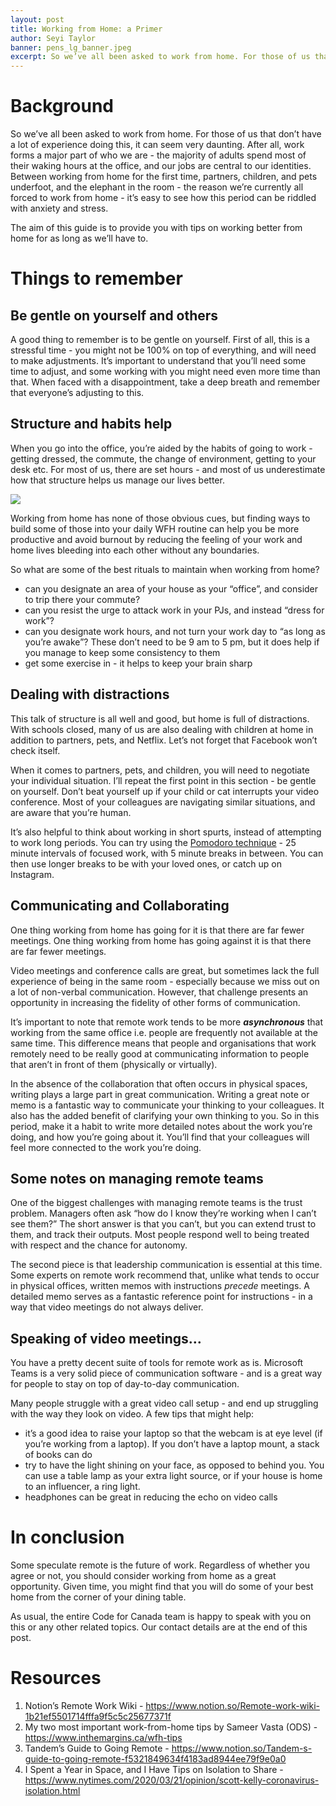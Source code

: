 ```yaml
---
layout: post
title: Working from Home: a Primer
author: Seyi Taylor
banner: pens_lg_banner.jpeg
excerpt: So we’ve all been asked to work from home. For those of us that don’t have a lot of experience doing this, it can seem very daunting.
---
```


# Background

So we’ve all been asked to work from home. For those of us that don’t have a lot of experience doing this, it can seem very daunting. After all, work forms a major part of who we are - the majority of adults spend most of their waking hours at the office, and our jobs are central to our identities. Between working from home for the first time, partners, children, and pets underfoot, and the elephant in the room - the reason we’re currently all forced to work from home - it’s easy to see how this period can be riddled with anxiety and stress.

The aim of this guide is to provide you with tips on working better from home for as long as we’ll have to.


# Things to remember
## Be gentle on yourself and others

A good thing to remember is to be gentle on yourself. First of all, this is a stressful time - you might not be 100% on top of everything, and will need to make adjustments. It’s important to understand that you’ll need some time to adjust, and some working with you might need even more time than that. When faced with a disappointment, take a deep breath and remember that everyone’s adjusting to this.


## Structure and habits help

When you go into the office, you’re aided by the habits of going to work - getting dressed, the commute, the change of environment, getting to your desk etc. For most of us, there are set hours - and most of us underestimate how that structure helps us manage our lives better.


![](https://paper-attachments.dropbox.com/s_1DBFF1472352B81E7B4A55F03F5E8298195B4C5F47B0D8CC1F22E626E6F9BC18_1585014052956_image.png)


Working from home has none of those obvious cues, but finding ways to build some of those into your daily WFH routine can help you be more productive and avoid burnout by reducing the feeling of your work and home lives bleeding into each other without any boundaries.

So what are some of the best rituals to maintain when working from home?

- can you designate an area of your house as your “office”, and consider to trip there your commute?
- can you resist the urge to attack work in your PJs, and instead “dress for work”?
- can you designate work hours, and not turn your work day to “as long as you’re awake”? These don’t need to be 9 am to 5 pm, but it does help if you manage to keep some consistency to them
- get some exercise in - it helps to keep your brain sharp


## Dealing with distractions

This talk of structure is all well and good, but home is full of distractions. With schools closed, many of us are also dealing with children at home in addition to partners, pets, and Netflix. Let’s not forget that Facebook won’t check itself.

When it comes to partners, pets, and children, you will need to negotiate your individual situation. I’ll repeat the first point in this section - be gentle on yourself. Don’t beat yourself up if your child or cat interrupts your video conference. Most of your colleagues are navigating similar situations, and are aware that you’re human. 

It’s also helpful to think about working in short spurts, instead of attempting to work long periods. You can try using the [Pomodoro technique](https://en.wikipedia.org/wiki/Pomodoro_Technique) - 25 minute intervals of focused work, with 5 minute breaks in between. You can then use longer breaks to be with your loved ones, or catch up on Instagram.


## Communicating and Collaborating

One thing working from home has going for it is that there are far fewer meetings.
One thing working from home has going against it is that there are far fewer meetings.

Video meetings and conference calls are great, but sometimes lack the full experience of being in the same room - especially because we miss out on a lot of non-verbal communication. However, that challenge presents an opportunity in increasing the fidelity of other forms of communication.

It’s important to note that remote work tends to be more ***asynchronous*** that working from the same office i.e. people are frequently not available at the same time. This difference means that people and organisations that work remotely need to be really good at communicating information to people that aren’t in front of them (physically or virtually).

In the absence of the collaboration that often occurs in physical spaces, writing plays a large part in great communication. Writing a great note or memo is a fantastic way to communicate your thinking to your colleagues. It also has the added benefit of clarifying your own thinking to you. So in this period, make it a habit to write more detailed notes about the work you’re doing, and how you’re going about it. You’ll find that your colleagues will feel more connected to the work you’re doing.


## Some notes on managing remote teams

One of the biggest challenges with managing remote teams is the trust problem. Managers often ask “how do I know they’re working when I can’t see them?” The short answer is that you can’t, but you can extend trust to them, and track their outputs. Most people respond well to being treated with respect and the chance for autonomy.

The second piece is that leadership communication is essential at this time. Some experts on remote work recommend that, unlike what tends to occur in physical offices, written memos with instructions *precede* meetings. A detailed memo serves as a fantastic reference point for instructions - in a way that video meetings do not always deliver.


## Speaking of video meetings…

You have a pretty decent suite of tools for remote work as is. Microsoft Teams is a very solid piece of communication software - and is a great way for people to stay on top of day-to-day communication.

Many people struggle with a great video call setup - and end up struggling with the way they look on video. A few tips that might help:

- it’s a good idea to raise your laptop so that the webcam is at eye level (if you’re working from a laptop). If you don’t have a laptop mount, a stack of books can do
- try to have the light shining on your face, as opposed to behind you. You can use a table lamp as your extra light source, or if your house is home to an influencer, a ring light.
- headphones can be great in reducing the echo on video calls


# In conclusion

Some speculate remote is the future of work. Regardless of whether you agree or not, you should consider working from home as a great opportunity. Given time, you might find that you will do some of your best home from the corner of your dining table. 

As usual, the entire Code for Canada team is happy to speak with you on this or any other related topics. Our contact details are at the end of this post.


# Resources
1. Notion’s Remote Work Wiki - https://www.notion.so/Remote-work-wiki-1b21ef5501714fffa9f5c5c25677371f
2. My two most important work-from-home tips by Sameer Vasta (ODS) - https://www.inthemargins.ca/wfh-tips
3. Tandem’s Guide to Going Remote - https://www.notion.so/Tandem-s-guide-to-going-remote-f5321849634f4183ad8944ee79f9e0a0
4. I Spent a Year in Space, and I Have Tips on Isolation to Share - https://www.nytimes.com/2020/03/21/opinion/scott-kelly-coronavirus-isolation.html
